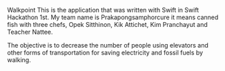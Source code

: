Walkpoint This is the application that was written with Swift in Swift Hackathon 1st. My team name is Prakapongsamphorcure it means canned fish with three chefs, Opek Sitthinon, Kik Attichet, Kim Pranchayut and Teacher Nattee.

The objective is to decrease the number of people using elevators and other forms of transportation for saving electricity and fossil fuels by walking.
